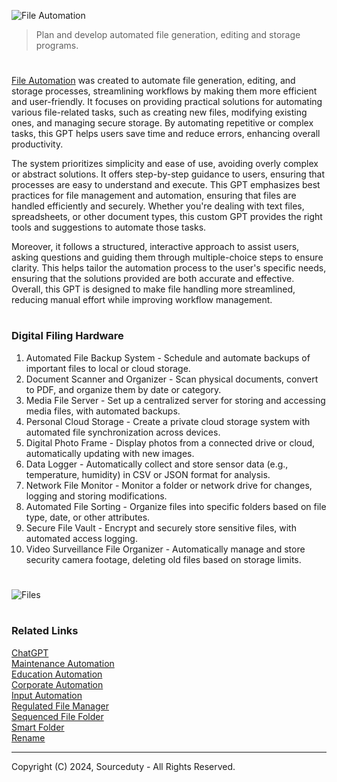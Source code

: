 ![File Automation](https://github.com/user-attachments/assets/3b283165-d3e8-4de4-843e-0e8188773254)

> Plan and develop automated file generation, editing and storage programs.

#

[File Automation](https://chatgpt.com/g/g-F0Q6PvsZc-file-automation) was created to automate file generation, editing, and storage processes, streamlining workflows by making them more efficient and user-friendly. It focuses on providing practical solutions for automating various file-related tasks, such as creating new files, modifying existing ones, and managing secure storage. By automating repetitive or complex tasks, this GPT helps users save time and reduce errors, enhancing overall productivity.

The system prioritizes simplicity and ease of use, avoiding overly complex or abstract solutions. It offers step-by-step guidance to users, ensuring that processes are easy to understand and execute. This GPT emphasizes best practices for file management and automation, ensuring that files are handled efficiently and securely. Whether you're dealing with text files, spreadsheets, or other document types, this custom GPT provides the right tools and suggestions to automate those tasks.

Moreover, it follows a structured, interactive approach to assist users, asking questions and guiding them through multiple-choice steps to ensure clarity. This helps tailor the automation process to the user's specific needs, ensuring that the solutions provided are both accurate and effective. Overall, this GPT is designed to make file handling more streamlined, reducing manual effort while improving workflow management.

#
### Digital Filing Hardware

1. Automated File Backup System - Schedule and automate backups of important files to local or cloud storage.
2. Document Scanner and Organizer - Scan physical documents, convert to PDF, and organize them by date or category.
3. Media File Server - Set up a centralized server for storing and accessing media files, with automated backups.
4. Personal Cloud Storage - Create a private cloud storage system with automated file synchronization across devices.
5. Digital Photo Frame - Display photos from a connected drive or cloud, automatically updating with new images.
6. Data Logger - Automatically collect and store sensor data (e.g., temperature, humidity) in CSV or JSON format for analysis.
7. Network File Monitor - Monitor a folder or network drive for changes, logging and storing modifications.
8. Automated File Sorting - Organize files into specific folders based on file type, date, or other attributes.
9. Secure File Vault - Encrypt and securely store sensitive files, with automated access logging.
10. Video Surveillance File Organizer - Automatically manage and store security camera footage, deleting old files based on storage limits.

#

![Files](https://github.com/user-attachments/assets/1488f2bc-01e1-4cd0-bb64-acf16c8da9af)

#
### Related Links

[ChatGPT](https://github.com/sourceduty/ChatGPT)
<br>
[Maintenance Automation](https://github.com/sourceduty/Maintenance_Automation)
<br>
[Education Automation](https://github.com/sourceduty/Education_Automation)
<br>
[Corporate Automation](https://github.com/sourceduty/Corporate_Automation)
<br>
[Input Automation](https://github.com/sourceduty/Input_Automation)
<br>
[Regulated File Manager](https://github.com/sourceduty/Regulated_File_Manager)
<br>
[Sequenced File Folder](https://github.com/sourceduty/Sequenced_File_Folders)
<br>
[Smart Folder](https://github.com/sourceduty/Smart_Folder)
<br>
[Rename](https://github.com/sourceduty/Rename)

***
Copyright (C) 2024, Sourceduty - All Rights Reserved.
